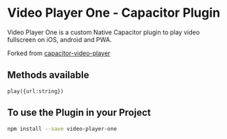 # Video Player One - Capacitor Plugin

Video Player One is a custom Native Capacitor plugin to play video fullscreen on iOS, android and PWA.

Forked from [capacitor-video-player](https://www.npmjs.com/package/capacitor-video-player)

## Methods available

    play({url:string})

## To use the Plugin in your Project

```bash
npm install --save video-player-one
```
